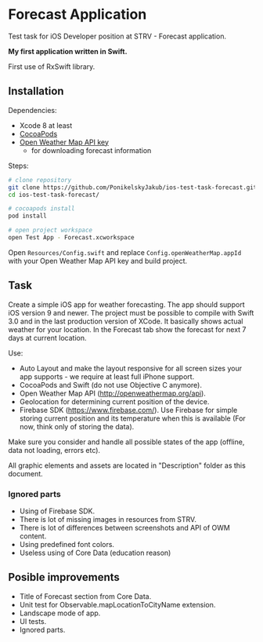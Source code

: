 # Forecast Application
Test task for iOS Developer position at STRV - Forecast application.

<b>My first application written in Swift.</b>

First use of RxSwift library.

## Installation

Dependencies:
 - Xcode 8 at least
 - [CocoaPods](https://cocoapods.org/)
 - [Open Weather Map API key](http://openweathermap.org/)
   - for downloading forecast information

Steps:

```bash
# clone repository
git clone https://github.com/PonikelskyJakub/ios-test-task-forecast.git
cd ios-test-task-forecast/

# cocoapods install
pod install

# open project workspace
open Test App - Forecast.xcworkspace
```

Open `Resources/Config.swift` and replace `Config.openWeatherMap.appId` with your Open Weather Map API key and build project.

## Task
Create a simple iOS app for weather forecasting. The app should support iOS version 9 and newer. The project must be possible to compile with Swift 3.0 and in the last production version of XCode. It basically shows actual weather for your location. In the Forecast tab show the forecast for next 7 days at current location.

Use:
- Auto Layout and make the layout responsive for all screen sizes your app supports - we require at least full iPhone support.
- CocoaPods and Swift (do not use Objective C anymore). 
- Open Weather Map API (http://openweathermap.org/api). 
- Geolocation for determining current position of the device. 
- Firebase SDK (https://www.firebase.com/). Use Firebase for simple storing current position and its temperature when this is available (For now, think only of storing the data).

Make sure you consider and handle all possible states of the app (offline, data not loading, errors etc).

All graphic elements and assets are located in "Description" folder as this document.

### Ignored parts
- Using of Firebase SDK.
- There is lot of missing images in resources from STRV.
- There is lot of differences between screenshots and API of OWM content.
- Using predefined font colors.
- Useless using of Core Data (education reason)

## Posible improvements
- Title of Forecast section from Core Data.
- Unit test for Observable.mapLocationToCityName extension.
- Landscape mode of app.
- UI tests.
- Ignored parts.

